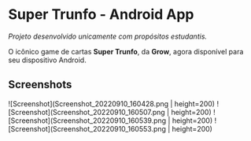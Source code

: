 # Super Trunfo - Android App
*Projeto desenvolvido unicamente com propósitos estudantis.*

O icônico game de cartas **Super Trunfo**, da **Grow**, agora disponível para seu dispositivo Android.

## Screenshots

![Screenshot](Screenshot_20220910_160428.png | height=200)
![Screenshot](Screenshot_20220910_160507.png | height=200)
![Screenshot](Screenshot_20220910_160539.png | height=200)
![Screenshot](Screenshot_20220910_160553.png | height=200)

